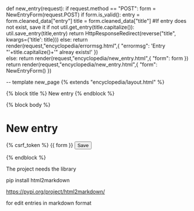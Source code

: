 def new_entry(request):
	if request.method == "POST":
		form = NewEntryForm(request.POST)
		if form.is_valid():
			entry = form.cleaned_data["entry"]
			title = form.cleaned_data["title"]
			#If entry does not exist, save it
			if not util.get_entry(title.capitalize()):
				util.save_entry(title,entry)
				return HttpResponseRedirect(reverse("title", kwargs={'title': title}))
			else:
				return render(request,"encyclopedia/errormsg.html",{
					"errormsg": 'Entry "'+title.capitalize()+'" alreay exists!'
					})	
		else:
			return render(request,"encyclopedia/new_entry.html",{
				"form": form
				})
	return render(request,"encyclopedia/new_entry.html",{
		"form": NewEntryForm()
		})


-- template new_page
{% extends "encyclopedia/layout.html" %}

{% block title %}
    New entry
{% endblock %}

{% block body %}
    <h1>New entry</h1>
    <form action="{% url 'new_entry' %}" method="post">
		{% csrf_token %}
		{{ form }}
        <input type="submit" value="Save">                    
    </form>
{% endblock %}

The project needs the library 

pip install html2markdown

https://pypi.org/project/html2markdown/

for edit entries in markdown format

